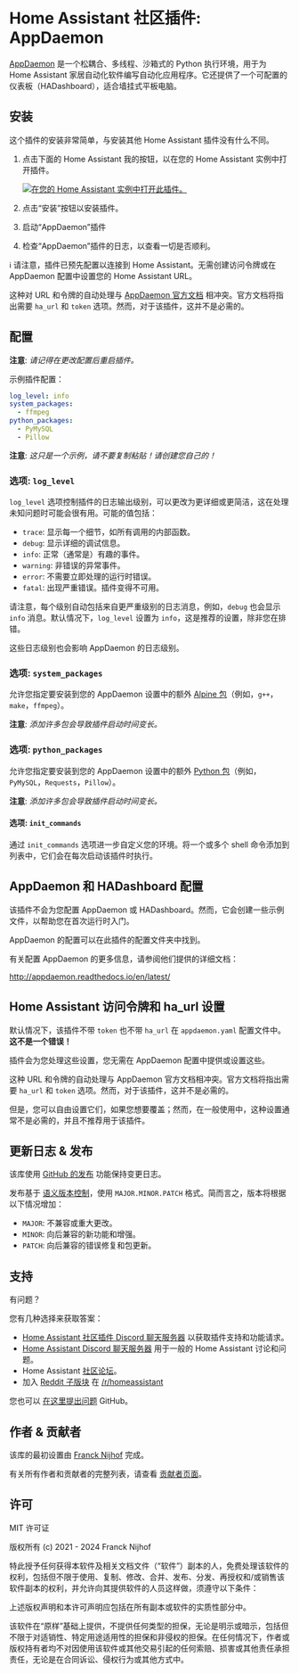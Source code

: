# Home Assistant 社区插件: AppDaemon

[AppDaemon][appdaemon] 是一个松耦合、多线程、沙箱式的 Python 执行环境，用于为 Home Assistant 家居自动化软件编写自动化应用程序。它还提供了一个可配置的仪表板（HADashboard），适合墙挂式平板电脑。

## 安装

这个插件的安装非常简单，与安装其他 Home Assistant 插件没有什么不同。

1. 点击下面的 Home Assistant 我的按钮，以在您的 Home Assistant 实例中打开插件。

   [![在您的 Home Assistant 实例中打开此插件。][addon-badge]][addon]

1. 点击“安装”按钮以安装插件。
1. 启动“AppDaemon”插件
1. 检查“AppDaemon”插件的日志，以查看一切是否顺利。

:information_source: 请注意，插件已预先配置以连接到 Home Assistant。无需创建访问令牌或在 AppDaemon 配置中设置您的 Home Assistant URL。

这种对 URL 和令牌的自动处理与 [AppDaemon 官方文档][appdaemon] 相冲突。官方文档将指出需要 `ha_url` 和 `token` 选项。然而，对于该插件，这并不是必需的。

## 配置

**注意**: _请记得在更改配置后重启插件。_

示例插件配置：

```yaml
log_level: info
system_packages:
  - ffmpeg
python_packages:
  - PyMySQL
  - Pillow
```

**注意**: _这只是一个示例，请不要复制粘贴！请创建您自己的！_

### 选项: `log_level`

`log_level` 选项控制插件的日志输出级别，可以更改为更详细或更简洁，这在处理未知问题时可能会很有用。可能的值包括：

- `trace`: 显示每一个细节，如所有调用的内部函数。
- `debug`: 显示详细的调试信息。
- `info`: 正常（通常是）有趣的事件。
- `warning`: 非错误的异常事件。
- `error`: 不需要立即处理的运行时错误。
- `fatal`: 出现严重错误。插件变得不可用。

请注意，每个级别自动包括来自更严重级别的日志消息，例如，`debug` 也会显示 `info` 消息。默认情况下，`log_level` 设置为 `info`，这是推荐的设置，除非您在排错。

这些日志级别也会影响 AppDaemon 的日志级别。

### 选项: `system_packages`

允许您指定要安装到您的 AppDaemon 设置中的额外 [Alpine 包][alpine-packages]（例如，`g++`，`make`，`ffmpeg`）。

**注意**: _添加许多包会导致插件启动时间变长。_

### 选项: `python_packages`

允许您指定要安装到您的 AppDaemon 设置中的额外 [Python 包][python-packages]（例如，`PyMySQL`，`Requests`，`Pillow`）。

**注意**: _添加许多包会导致插件启动时间变长。_

#### 选项: `init_commands`

通过 `init_commands` 选项进一步自定义您的环境。将一个或多个 shell 命令添加到列表中，它们会在每次启动该插件时执行。

## AppDaemon 和 HADashboard 配置

该插件不会为您配置 AppDaemon 或 HADashboard。然而，它会创建一些示例文件，以帮助您在首次运行时入门。

AppDaemon 的配置可以在此插件的配置文件夹中找到。

有关配置 AppDaemon 的更多信息，请参阅他们提供的详细文档：

<http://appdaemon.readthedocs.io/en/latest/>

## Home Assistant 访问令牌和 ha_url 设置

默认情况下，该插件不带 `token` 也不带 `ha_url` 在 `appdaemon.yaml` 配置文件中。 **这不是一个错误！**

插件会为您处理这些设置，您无需在 AppDaemon 配置中提供或设置这些。

这种 URL 和令牌的自动处理与 AppDaemon 官方文档相冲突。官方文档将指出需要 `ha_url` 和 `token` 选项。然而，对于该插件，这并不是必需的。

但是，您可以自由设置它们，如果您想要覆盖；然而，在一般使用中，这种设置通常不是必需的，并且不推荐用于该插件。

## 更新日志 & 发布

该库使用 [GitHub 的发布][releases] 功能保持变更日志。

发布基于 [语义版本控制][semver]，使用 `MAJOR.MINOR.PATCH` 格式。简而言之，版本将根据以下情况增加：

- `MAJOR`: 不兼容或重大更改。
- `MINOR`: 向后兼容的新功能和增强。
- `PATCH`: 向后兼容的错误修复和包更新。

## 支持

有问题？

您有几种选择来获取答案：

- [Home Assistant 社区插件 Discord 聊天服务器][discord] 以获取插件支持和功能请求。
- [Home Assistant Discord 聊天服务器][discord-ha] 用于一般的 Home Assistant 讨论和问题。
- Home Assistant [社区论坛][forum]。
- 加入 [Reddit 子版块][reddit] 在 [/r/homeassistant][reddit]

您也可以 [在这里提出问题][issue] GitHub。

## 作者 & 贡献者

该库的最初设置由 [Franck Nijhof][frenck] 完成。

有关所有作者和贡献者的完整列表，请查看 [贡献者页面][contributors]。

## 许可

MIT 许可证

版权所有 (c) 2021 - 2024 Franck Nijhof

特此授予任何获得本软件及相关文档文件（“软件”）副本的人，免费处理该软件的权利，包括但不限于使用、复制、修改、合并、发布、分发、再授权和/或销售该软件副本的权利，并允许向其提供软件的人员这样做，须遵守以下条件：

上述版权声明和本许可声明应包括在所有副本或软件的实质性部分中。

该软件在“原样”基础上提供，不提供任何类型的担保，无论是明示或暗示，包括但不限于对适销性、特定用途适用性的担保和非侵权的担保。在任何情况下，作者或版权持有者均不对因使用该软件或其他交易引起的任何索赔、损害或其他责任承担责任，无论是在合同诉讼、侵权行为或其他方式中。

[addon-badge]: https://my.home-assistant.io/badges/supervisor_addon.svg
[addon]: https://my.home-assistant.io/redirect/supervisor_addon/?addon=a0d7b954_appdaemon&repository_url=https%3A%2F%2Fgithub.com%2Fhassio-addons%2Frepository
[alpine-packages]: https://pkgs.alpinelinux.org/packages
[appdaemon]: https://appdaemon.readthedocs.io
[contributors]: https://github.com/hassio-addons/addon-appdaemon/graphs/contributors
[discord-ha]: https://discord.gg/c5DvZ4e
[discord]: https://discord.me/hassioaddons
[forum]: https://community.home-assistant.io/t/home-assistant-community-add-on-appdaemon-4/163259?u=frenck
[frenck]: https://github.com/frenck
[issue]: https://github.com/hassio-addons/addon-appdaemon/issues
[python-packages]: https://pypi.org/
[reddit]: https://reddit.com/r/homeassistant
[releases]: https://github.com/hassio-addons/addon-appdaemon/releases
[semver]: http://semver.org/spec/v2.0.0.htm